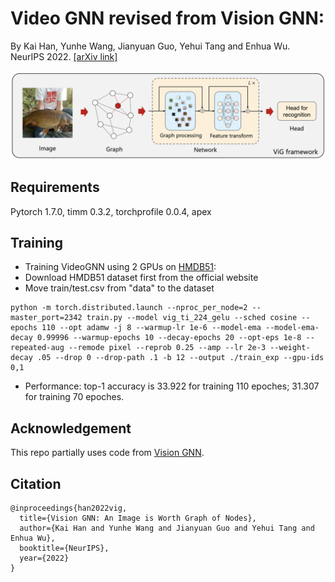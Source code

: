 # Video GNN revised from Vision GNN:
By Kai Han, Yunhe Wang, Jianyuan Guo, Yehui Tang and Enhua Wu. NeurIPS 2022. [[arXiv link]](https://arxiv.org/abs/2206.00272)

![image](./vig.png)

## Requirements
Pytorch 1.7.0,
timm 0.3.2,
torchprofile 0.0.4,
apex

## Training

- Training VideoGNN using 2 GPUs on [HMDB51](https://serre-lab.clps.brown.edu/resource/hmdb-a-large-human-motion-database/#Downloads):
- Download HMDB51 dataset first from the official website
- Move train/test.csv from "data" to the dataset
```
python -m torch.distributed.launch --nproc_per_node=2 --master_port=2342 train.py --model vig_ti_224_gelu --sched cosine --epochs 110 --opt adamw -j 8 --warmup-lr 1e-6 --model-ema --model-ema-decay 0.99996 --warmup-epochs 10 --decay-epochs 20 --opt-eps 1e-8 --repeated-aug --remode pixel --reprob 0.25 --amp --lr 2e-3 --weight-decay .05 --drop 0 --drop-path .1 -b 12 --output ./train_exp --gpu-ids 0,1
```

- Performance: top-1 accuracy is 33.922 for training 110 epoches; 31.307 for training 70 epoches.

## Acknowledgement
This repo partially uses code from [Vision GNN](https://github.com/huawei-noah/Efficient-AI-Backbones).

## Citation
```
@inproceedings{han2022vig,
  title={Vision GNN: An Image is Worth Graph of Nodes}, 
  author={Kai Han and Yunhe Wang and Jianyuan Guo and Yehui Tang and Enhua Wu},
  booktitle={NeurIPS},
  year={2022}
}
```
